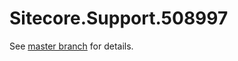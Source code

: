 # Sitecore.Support.508997

See [master branch](https://github.com/sitecoresupport/Sitecore.Support.508997) for details.